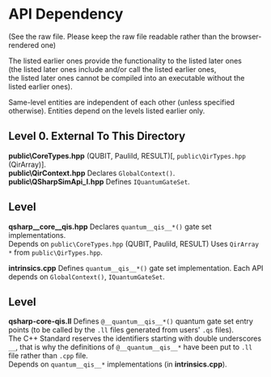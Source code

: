 # API Dependency

(See the raw file. Please keep the raw file readable rather than the browser-rendered one)

The listed earlier ones provide the functionality to the listed later ones  
(the listed later ones include and/or call the listed earlier ones,  
the listed later ones cannot be compiled into an executable without the listed earlier ones).  

Same-level entities are independent of each other (unless specified otherwise). Entities depend on the levels listed earlier only.  


## Level 0. External To This Directory
**public\CoreTypes.hpp**    (QUBIT, PauliId, RESULT)[, `public\QirTypes.hpp` (QirArray)].  
**public\QirContext.hpp**   Declares `GlobalContext()`.
**public\QSharpSimApi_I.hpp**
                            Defines `IQuantumGateSet`.

## Level 
**qsharp__core__qis.hpp**   Declares `quantum__qis__*()` gate set implementations.  
                            Depends on `public\CoreTypes.hpp` (QUBIT, PauliId, RESULT) 
                            Uses `QirArray *` from `public\QirTypes.hpp`.

**intrinsics.cpp**          Defines `quantum__qis__*()` gate set implementation.
                            Each API depends on `GlobalContext()`, `IQuantumGateSet`.

## Level 
**qsharp-core-qis.ll**      Defines `@__quantum__qis__*()` quantum gate set entry points (to be called by the `.ll` files generated from users' `.qs` files).  
                            The C++ Standard reserves the identifiers starting with double underscores `__`, that is why the definitions of `@__quantum__qis__*`
                            have been put to `.ll` file rather than `.cpp` file.  
                            Depends on `quantum__qis__*` implementations (in **intrinsics.cpp**).  
